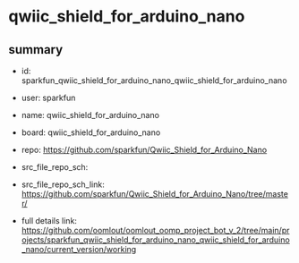 # qwiic_shield_for_arduino_nano
 
## summary 
* id: sparkfun_qwiic_shield_for_arduino_nano_qwiic_shield_for_arduino_nano
* user: sparkfun
* name: qwiic_shield_for_arduino_nano
* board: qwiic_shield_for_arduino_nano
* repo: https://github.com/sparkfun/Qwiic_Shield_for_Arduino_Nano



* src_file_repo_sch: 
* src_file_repo_sch_link: https://github.com/sparkfun/Qwiic_Shield_for_Arduino_Nano/tree/master/
* full details link: https://github.com/oomlout/oomlout_oomp_project_bot_v_2/tree/main/projects/sparkfun_qwiic_shield_for_arduino_nano_qwiic_shield_for_arduino_nano/current_version/working  







